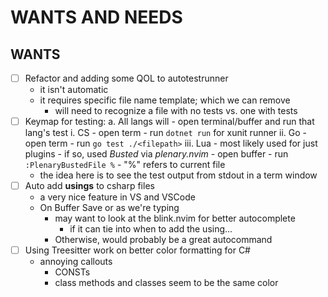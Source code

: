 # WANTS AND NEEDS

## WANTS
- [ ] Refactor and adding some QOL to autotestrunner
    - it isn't automatic
    - it requires specific file name template; which we can remove
        - will need to recognize a file with no tests vs. one with tests
- [ ] Keymap for testing:
    a. All langs will 
        - open terminal/buffer and run that lang's test
        i. CS
            - open term
            - run `dotnet run` for xunit runner
        ii. Go
            - open term
            - run `go test ./<filepath>`
        iii. Lua
            - most likely used for just plugins
            - if so, used *Busted* via *plenary.nvim*
            - open buffer
            - run `:PlenaryBustedFile %`
                - "%" refers to current file
    - the idea here is to see the test output from stdout in a term window
- [ ] Auto add **usings** to csharp files
    - a very nice feature in VS and VSCode
    - On Buffer Save or as we're typing
        - may want to look at the blink.nvim for better autocomplete
            - if it can tie into when to add the using...
        - Otherwise, would probably be a great autocommand
- [ ] Using Treesitter work on better color formatting for C#
    - annoying callouts
        - CONSTs
        - class methods and classes seem to be the same color
